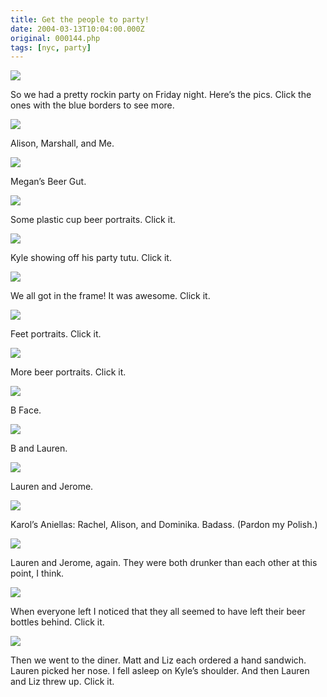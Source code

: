 ```yaml
---
title: Get the people to party!
date: 2004-03-13T10:04:00.000Z
original: 000144.php
tags: [nyc, party]
---
```


<p class="polaroid"><img src="./getthepeople.jpg" /></p>
So we had a pretty rockin party on Friday night. Here’s the pics. Click the ones with the blue borders to see more.

<p class="polaroid"><img src="./alison-marshall-pascal.jpg" /></p>
Alison, Marshall, and Me.

<p class="polaroid"><img src="./beergut.jpg" /></p>
Megan’s Beer Gut.

<p class="polaroid"><img src="./beerportraitshorizontal-0.jpg" /></p>
Some plastic cup beer portraits. Click it.

<p class="polaroid"><img src="./kyletutu-0.jpg" /></p>
Kyle showing off his party tutu. Click it.

<p class="polaroid"><img src="./allintheframe-0.jpg" /></p>
We all got in the frame! It was awesome. Click it.

<p class="polaroid"><img src="./feet-0.jpg" /></p>
Feet portraits. Click it.

<p class="polaroid"><img src="./beerportraitsvertical-0.jpg" /></p>
More beer portraits. Click it.

<p class="polaroid"><img src="./b-face.jpg" /></p>
B Face.

<p class="polaroid"><img src="./b-lauren.jpg" /></p>
B and Lauren.

<p class="polaroid"><img src="./lauren-rachel-hug.jpg" /></p>
Lauren and Jerome.

<p class="polaroid"><img src="./rachel-alison-nika.jpg" /></p>
Karol’s Aniellas: Rachel, Alison, and Dominika. Badass. (Pardon my Polish.)

<p class="polaroid"><img src="./lauren-rachel-stoked.jpg" /></p>
Lauren and Jerome, again. They were both drunker than each other at this point, I think.

<p class="polaroid"><img src="./99bottles-0.jpg" /></p>
When everyone left I noticed that they all seemed to have left their beer bottles behind. Click it.

<p class="polaroid"><img src="./diner-0.jpg" /></p>
Then we went to the diner. Matt and Liz each ordered a hand sandwich. Lauren picked her nose. I fell asleep on Kyle’s shoulder. And then Lauren and Liz threw up. Click it.
